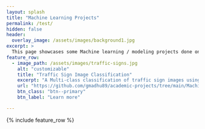 ```yaml
---
layout: splash
title: "Machine Learning Projects"
permalink: /test/
hidden: false
header:
  overlay_image: /assets/images/background1.jpg
excerpt: >
  This page showcases some Machine learning / modeling projects done on real-world datasets.
feature_row:
  - image_path: /assets/images/traffic-signs.jpg
    alt: "customizable"
    title: "Traffic Sign Image Classification"
    excerpt: "A Multi-class classification of traffic sign images using various ML algorithms aimed at categorization of high impact classes with an accuracy of 93%"
    url: "https://github.com/gmadhu89/academic-projects/tree/main/Machine-Learning/traffic-sign-classification"
    btn_class: "btn--primary"
    btn_label: "Learn more"

---
```


{% include feature_row %}
